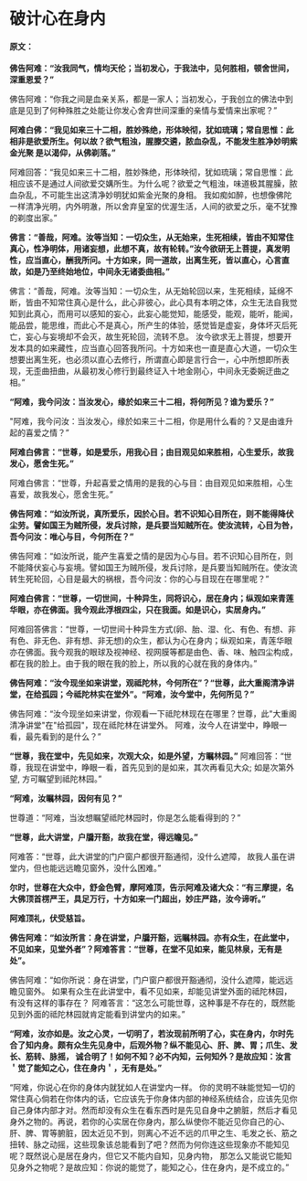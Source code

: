 # 破计心在身内

#### 原文：

**佛告阿难：“汝我同气，情均天伦；当初发心，于我法中，见何胜相，顿舍世间，深重恩爱？”**

佛告阿难：“你我之间是血亲关系，都是一家人；当初发心，于我创立的佛法中到底是见到了何种殊胜之处能让你发心舍弃世间深重的亲情与爱情来出家呢？”

**阿难白佛：“我见如来三十二相，胜妙殊绝，形体映彻，犹如琉璃；常自思惟：此相非是欲爱所生。何以故？欲气粗浊，腥滕交遴，脓血杂乱，不能发生胜净妙明紫金光聚 是以渴仰，从佛剃落。”**

阿难回答：“我见如来三十二相，胜妙殊绝，形体映彻，犹如琉璃；常自思惟：此相应该不是通过人间欲爱交媾所生。为什么呢？欲爱之气粗浊，味道极其腥臊，脓血杂乱，不可能生出这清净妙明犹如紫金光聚的身相。 我如痴如醉，也想像佛陀一样清净光明，内外明澈，所以舍弃皇室的优渥生活，人间的欲爱之乐，毫不犹豫的剃度出家。”

**佛言：“善哉，阿难。汝等当知：一切众生，从无始来，生死相续，皆由不知常住真心，性净明体，用诸妄想，此想不真，故有轮转。”汝今欲研无上菩提，真发明性，应当直心，酬我所问。十方如来，同一道故，出离生死，皆以直心，心言直故，如是乃至终始地位，中间永无诸委曲相。”**

佛言：“善哉，阿难。汝等当知：一切众生，从无始轮回以来，生死相续，延绵不断，皆由不知常住真心是什么，此心非彼心，此心具有本明之体，众生无法自我觉知到此真心，而用可以感知的妄心，此妄心能觉知，能感受，能观，能听，能闻，能品尝，能思维，而此心不是真心，所产生的体验，感觉皆是虚妄，身体坏灭后死亡，妄心与妄境却不会灭，故生死轮回，流转不息。 汝今欲求无上菩提，想要开发本具的如来藏性，应当直心回答我所问。十方如来也一直是直心大道，一切众生想要出离生死，也必须以直心去修行，所谓直心即是言行合一，心中所想即所表现，无歪曲扭曲，从最初发心修行到最终证入十地金刚心，中间永无委婉迂曲之相。”

**“阿难，我今问汝：当汝发心，缘於如来三十二相，将何所见？谁为爱乐？”**

"阿难，我今问汝：当汝发心，缘於如来三十二相，你是用什么看的？又是由谁升起的喜爱之情？”

**阿难白佛言：“世尊，如是爱乐，用我心目；由目观见如来胜相，心生爱乐，故我发心，愿舍生死。”**

阿难白佛言：“世尊，升起喜爱之情用的是我的心与目：由目观见如来胜相，心生喜爱，故我发心，愿舍生死。”

**佛告阿难：“如汝所说，真所爱乐，因於心目。若不识知心目所在，则不能得降伏尘劳。譬如国王为贼所侵，发兵讨除，是兵要当知贼所在。使汝流转，心目为咎，吾今问汝：唯心与目，今何所在？”**

佛告阿难：“如汝所说，能产生喜爱之情的是因为心与目。若不识知心目所在，则不能降伏妄心与妄境。譬如国王为贼所侵，发兵讨除，是兵要当知贼所在。使汝流转生死轮回，心目是最大的祸根，吾今问汝：你的心与目现在在哪里呢？”

**阿难白佛言：“世尊，一切世间，十种异生，同将识心，居在身内；纵观如来青莲华眼，亦在佛面。我今观此浮根四尘，只在我面。如是识心，实居身内。”**

阿难回答佛言：“世尊，一切世间十种异生方式(卵、胎、湿、化、有色、有想、非有色、非无色、非有想、非无想)的众生，都认为心在身内；纵观如来，青莲华眼亦在佛面。我今观我的眼球及视神经、视网膜等都是由色、香、味、触四尘构成，都在我的脸上。由于我的眼在我的脸上，所以我的心就在我的身体内。”

**佛告阿难：“汝今现坐如来讲堂，观祗陀林，今何所在”？“世尊，此大重阁清净讲堂，在给孤园；今祗陀林实在堂外”。“阿难，汝今堂中，先何所见？”**

佛告阿难：“汝今现坐如来讲堂，你观看一下祗陀林现在在哪里？世尊，此"大重阁清净讲堂"在"给孤园"，现在祗陀林在讲堂外。 阿难，汝今人在讲堂中，睁眼一看，最先看到的是什么？”



**“世尊，我在堂中，先见如来，次观大众，如是外望，方瞩林园。”**
阿难回答：“世尊，我现在讲堂中，睁眼一看，首先见到的是如来，其次再看见大众; 如是次第外望, 方可瞩望到祗陀林园。” 

**“阿难，汝瞩林园，因何有见？”**

世尊道：“阿难，当汝想瞩望祗陀林园时，你是怎么能看得到的？”

**“世尊，此大讲堂，户牖开豁，故我在堂，得远瞻见。”**

阿难答：“世尊，此大讲堂的门户窗户都很开豁通彻，没什么遮障， 故我人虽在讲堂内，但也能远远瞻见窗外，没什么困难。”

**尔时，世尊在大众中，舒金色臂，摩阿难顶，告示阿难及诸大众：“有三摩提，名大佛顶首楞严王，具足万行，十方如来一门超出，妙庄严路，汝今谛听。”**

**阿难顶礼，伏受慈旨。**

**佛告阿难：“如汝所言：身在讲堂，户牖开豁，远瞩林园。亦有众生，在此堂中，不见如来，见堂外者”？阿难答言：“世尊，在堂不见如来，能见林泉，无有是处”。**

佛告阿难：“如你所说：身在讲堂，门户窗户都很开豁通彻，没什么遮障，能远远瞻见窗外。 如果有众生在此讲堂中，看不见如来，却能见讲堂外面的祗陀林园，有没有这样的事存在？ 阿难答言：“这怎么可能世尊，这种事是不存在的，既然能见到外面的祗陀林园就肯定能看到讲堂内的如来。”

**“阿难，汝亦如是。汝之心灵，一切明了，若汝现前所明了心，实在身内，尔时先合了知内身。颇有众生先见身中，后观外物？纵不能见心、肝、脾、胃；爪生、发长、筋转、脉摇， 诚合明了！如何不知？必不内知，云何知外？是故应知：汝言＇觉了能知之心，住在身内＇，无有是处。”**

“阿难，你说心在你的身体内就犹如人在讲堂内一样。 你的灵明不昧能觉知一切的常住真心倘若在你体内的话，它应该先于你身体内部的神经系统结合，应该先见你自己身体内部才对。然而却没有众生在看东西时是先见自身中之腑脏，然后才看见身外之物的。再说，若你的心实居在你身内，那么纵使你不能近见你自己的心、肝、脾、胃等腑脏，因太近见不到，则离心不近不远的爪甲之生、毛发之长、筋之扭转、脉之动摇，这些现象该总能看到了吧？然而为何你连这些现象亦不能知见呢？既然说心是居在身内，但它又不能内自知，见身内物， 那怎么又能说它能知见身外之物呢？是故应知：你说的能觉了，能知之心，住在身内，是不成立的。” 







